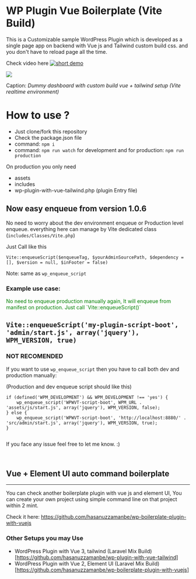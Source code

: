 # WP Plugin Vue Boilerplate (Vite Build)

This is a Customizable sample WordPress Plugin which is developed as a single page app on backend with Vue js and Tailwind custom build css. and you don't have to reload page all the time.

Check video here [![short demo](https://img.youtube.com/vi/VA3G8ahoHLE/sddefault.jpg)](https://www.youtube.com/watch?v=VA3G8ahoHLE)

<img src="./src/github-images/dashboard.png" />

Caption: <i>Dummy dashboard with custom build vue + tailwind setup (Vite realtime environment)</i><br/>

# How to use ?

-   Just clone/fork this repository
-   Check the package.json file
-   command: `npm i`
-   command: `npm run watch` for development and for production: `npm run production`

On production you only need

-   assets
-   includes
-   wp-plugin-with-vue-tailwind.php (plugin Entry file)

## Now easy enqueue from version 1.0.6

No need to worry about the dev environment enqueue or Production level enqueue. everything here can manage by Vite dedicated class (`includes/Classes/Vite.php`)

Just Call like this

`Vite::enqueueScript($enqueueTag, $yourAdminSourcePath, $dependency = [], $version = null, $inFooter = false)`

Note: same as `wp_enqueue_script`

### Example use case:

<p style="color: green;">
No need to enqueue production manually again, It will enqueue from manifest on production. Just call `Vite::enqueueScript()`</p>

## `Vite::enqueueScript('my-plugin-script-boot', 'admin/start.js', array('jquery'), WPM_VERSION, true)`

### NOT RECOMENDED

If you want to use `wp_enqueue_script` then you have to call both dev and production manually:

(Production and dev enqueue script should like this)

```
if (defined('WPM_DEVELOPMENT') && WPM_DEVELOPMENT !== 'yes') {
    wp_enqueue_script('WPWVT-script-boot', WPM_URL . 'assets/js/start.js', array('jquery'), WPM_VERSION, false);
} else {
    wp_enqueue_script('WPWVT-script-boot', 'http://localhost:8880/' . 'src/admin/start.js', array('jquery'), WPM_VERSION, true);
}


```

If you face any issue feel free to let me know. :)

<br/>

## Vue + Element UI auto command boilerplate

<hr/>
You can check another boilerplate plugin with vue js and element UI, You can create your own project using simple command line on that project within 2 mint.

Check it here: https://github.com/hasanuzzamanbe/wp-boilerplate-plugin-with-vuejs

### Other Setups you may Use

-   WordPress Plugin with Vue 3, tailwind (Laravel Mix Build) [https://github.com/hasanuzzamanbe/wp-plugin-with-vue-tailwind]
-   WordPress Plugin with Vue 2, Element UI (Laravel Mix Build) [https://github.com/hasanuzzamanbe/wp-boilerplate-plugin-with-vuejs]
